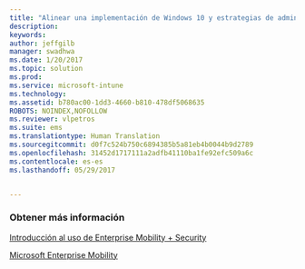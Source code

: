 ```yaml
---
title: "Alinear una implementación de Windows 10 y estrategias de administración con necesidades empresariales | Microsoft Docs"
description: 
keywords: 
author: jeffgilb
manager: swadhwa
ms.date: 1/20/2017
ms.topic: solution
ms.prod: 
ms.service: microsoft-intune
ms.technology: 
ms.assetid: b780ac00-1dd3-4660-b810-478df5068635
ROBOTS: NOINDEX,NOFOLLOW
ms.reviewer: vlpetros
ms.suite: ems
ms.translationtype: Human Translation
ms.sourcegitcommit: d0f7c524b750c6894385b5a81eb4b0044b9d2789
ms.openlocfilehash: 31452d1717111a2adfb41110ba1fe92efc509a6c
ms.contentlocale: es-es
ms.lasthandoff: 05/29/2017


---
```



### <a name="learn-more"></a>Obtener más información
[Introducción al uso de Enterprise Mobility + Security](https://docs.microsoft.com/enterprise-mobility/solutions/ems-get-started)

[Microsoft Enterprise Mobility](https://www.microsoft.com/en-us/cloud-platform/enterprise-mobility)

